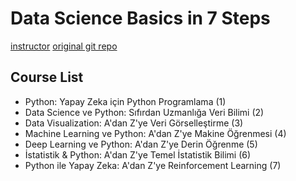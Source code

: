 # Data Science Basics in 7 Steps

[instructor](https://www.udemy.com/user/datai-team/)
[original git repo](https://github.com/dataiteam/7-ADIMLIK-YAPAY-ZEKA-YOLCULUGU)

## Course List

- Python: Yapay Zeka için Python Programlama (1)
- Data Science ve Python: Sıfırdan Uzmanlığa Veri Bilimi (2)
- Data Visualization: A'dan Z'ye Veri Görselleştirme (3)
- Machine Learning ve Python: A'dan Z'ye Makine Öğrenmesi (4)
- Deep Learning ve Python: A'dan Z'ye Derin Öğrenme (5)
- İstatistik & Python: A'dan Z'ye Temel İstatistik Bilimi (6)
- Python ile Yapay Zeka: A'dan Z'ye Reinforcement Learning (7)